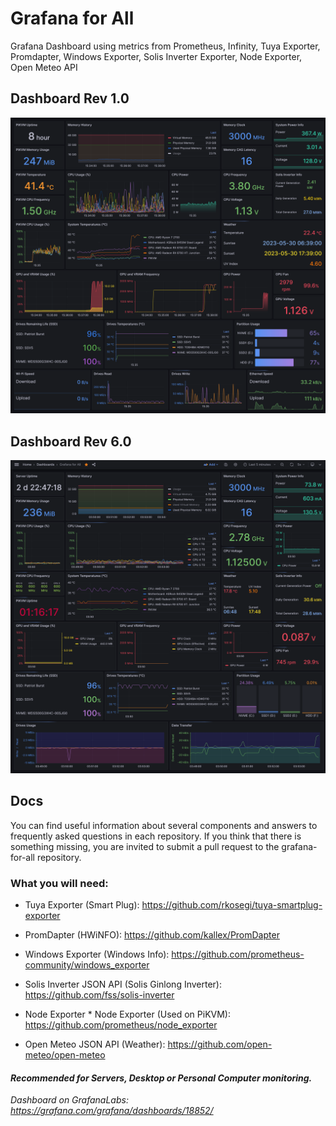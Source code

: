 # Grafana for All
Grafana Dashboard using metrics from Prometheus, Infinity, Tuya Exporter, Promdapter, Windows Exporter, Solis Inverter Exporter, Node Exporter, Open Meteo API

## Dashboard Rev 1.0
![image](dashboard.png)

## Dashboard Rev 6.0
![image](dashboard2.png)

## Docs
You can find useful information about several components and answers to frequently asked questions in each repository. If you think that there is something missing, you are invited to submit a pull request to the grafana-for-all repository.

### What you will need:

* Tuya Exporter (Smart Plug):
https://github.com/rkosegi/tuya-smartplug-exporter

* PromDapter (HWiNFO):
https://github.com/kallex/PromDapter

* Windows Exporter (Windows Info): 
https://github.com/prometheus-community/windows_exporter

* Solis Inverter JSON API (Solis Ginlong Inverter): 
https://github.com/fss/solis-inverter

* Node Exporter * Node Exporter (Used on PiKVM):
https://github.com/prometheus/node_exporter

* Open Meteo JSON API (Weather):
https://github.com/open-meteo/open-meteo


#### *_Recommended for Servers, Desktop or Personal Computer monitoring._*

_Dashboard on GrafanaLabs: https://grafana.com/grafana/dashboards/18852/_

